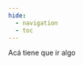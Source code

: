 ```yaml
---
hide:
  - navigation
  - toc
---
```


Acá tiene que ir algo
<!--
# ![Banner](img/banner_h.png){ width="900" }
-->

<!-- # ![Banner](img/banner.png){ width="600" } -->
